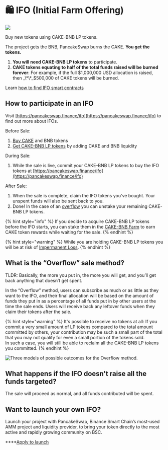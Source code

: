 # 🛍 IFO \(Initial Farm Offering\)

![](../../.gitbook/assets/docs-masthead-6-%20%281%29.png)

Buy new tokens using CAKE-BNB LP tokens.

The project gets the BNB, PancakeSwap burns the CAKE. **You get the tokens.**

1. **You will need CAKE-BNB LP tokens** to participate.
2. **CAKE tokens equating to half of the total funds raised will be burned forever**: For example, if the full $1,000,000 USD allocation is raised, then _\*\*_$500,000 of CAKE tokens will be burned.

Learn [how to find IFO smart contracts](./)

## **How to participate in an IFO**

Visit [https://pancakeswap.finance/ifo](https://pancakeswap.finance/ifo) to find out more about IFOs.

Before Sale:

1. [Buy CAKE](https://exchange.pancakeswap.finance/?_gl=1*1bc8owa*_ga*ODA4ODE5MjM4LjE2MDUxNTI3NTE.*_ga_334KNG3DMQ*MTYwNTQ4OTEwNy4yNi4xLjE2MDU0ODkxMjcuMA..#/swap) and BNB tokens
2. [Get CAKE-BNB LP tokens](https://exchange.pancakeswap.finance/?_gl=1*14203p6*_ga*ODA4ODE5MjM4LjE2MDUxNTI3NTE.*_ga_334KNG3DMQ*MTYwNTQ4OTEwNy4yNi4xLjE2MDU0ODkyMzAuMA..#/pool) by adding CAKE and BNB liquidity

During Sale:

1. While the sale is live, commit your CAKE-BNB LP tokens to buy the IFO tokens at [https://pancakeswap.finance/ifo](https://pancakeswap.finance/ifo)

After Sale:

1. When the sale is complete, claim the IFO tokens you've bought. Your unspent funds will also be sent back to you.
2. Done! In the case of an [overflow](https://app.gitbook.com/@pancakeswap-1/s/pancakeswap/~/drafts/-MMK-KmBq5_Mfs94Ul6x/core-products/ifo-initial-farm-offering#overflow) you can unstake your remaining CAKE-BNB LP tokens.

{% hint style="info" %}
If you decide to acquire CAKE-BNB LP tokens before the IFO starts, you can stake them in the [CAKE-BNB Farm](https://pancakeswap.finance/farms) to earn CAKE token rewards while waiting for the sale.
{% endhint %}

{% hint style="warning" %}
While you are holding CAKE-BNB LP tokens you will be at risk of [Impermanent Loss](https://academy.binance.com/en/articles/impermanent-loss-explained).
{% endhint %}

## **What is the “Overflow” sale method?** <a id="overflow"></a>

TLDR: Basically, the more you put in, the more you will get, and you’ll get back anything that doesn’t get spent.

In the “Overflow” method, users can subscribe as much or as little as they want to the IFO, and their final allocation will be based on the amount of funds they put in as a percentage of all funds put in by other users at the time the sale ends. Users will receive back any leftover funds when they claim their tokens after the sale.

{% hint style="warning" %}
It's possible to receive no tokens at all: If you commit a very small amount of LP tokens compared to the total amount committed by others, your contribution may be such a small part of the total that you may not qualify for even a small portion of the tokens sold.  
In such a case, you will still be able to reclaim all the CAKE-BNB LP tokens you committed.
{% endhint %}

![Three models of possible outcomes for the Overflow method.](../../.gitbook/assets/image.png)

## What happens if the IFO doesn't raise all the funds targeted?

The sale will proceed as normal, and all funds contributed will be spent.

## Want to launch your own IFO?

Launch your project with PancakeSwap, Binance Smart Chain’s most-used AMM project and liquidity provider, to bring your token directly to the most active and rapidly growing community on BSC.

\*\*\*\*[Apply to launch](https://docs.google.com/forms/d/e/1FAIpQLScGdT5rrVMr4WOWr08pvcroSeuIOtEJf1sVdQGVdcAOqryigQ/viewform)

